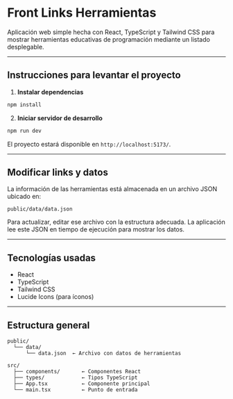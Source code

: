 # Front Links Herramientas

Aplicación web simple hecha con React, TypeScript y Tailwind CSS para mostrar herramientas educativas de programación mediante un listado desplegable.

---

## Instrucciones para levantar el proyecto

1. **Instalar dependencias**

```bash
npm install
```

2. **Iniciar servidor de desarrollo**

```bash
npm run dev
```

El proyecto estará disponible en `http://localhost:5173/`.

---

## Modificar links y datos

La información de las herramientas está almacenada en un archivo JSON ubicado en:

```
public/data/data.json
```

Para actualizar, editar ese archivo con la estructura adecuada. La aplicación lee este JSON en tiempo de ejecución para mostrar los datos.

---

## Tecnologías usadas

- React
- TypeScript
- Tailwind CSS
- Lucide Icons (para íconos)

---

## Estructura general

```
public/
  └── data/
      └── data.json  ← Archivo con datos de herramientas

src/
  ├── components/       ← Componentes React
  ├── types/            ← Tipos TypeScript
  ├── App.tsx           ← Componente principal
  └── main.tsx          ← Punto de entrada
```
